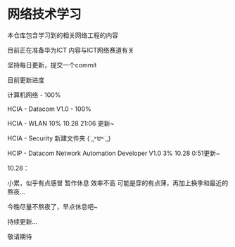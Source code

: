 # 网络技术学习

本仓库包含学习到的相关网络工程的内容



目前正在准备华为ICT 内容与ICT网络赛道有关

坚持每日更新，提交一个commit

目前更新进度



计算机网络 - 100%

HCIA - Datacom V1.0 - 100% 

HCIA - WLAN 10% 10.28 21:06 更新~

HCIA - Security 新建文件夹 (ૢ˃ꌂ˂ૢ)

HCIP - Datacom Network Automation Developer V1.0 3% 10.28 0:51更新~



10.28：

小累，似乎有点感冒 暂作休息 效率不高 可能是穿的有点薄，再加上换季和最近的熬夜...

今晚尽量不熬夜了，早点休息吧~



持续更新...

敬请期待

